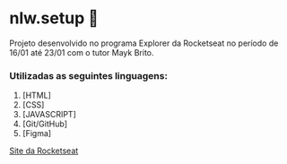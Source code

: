# nlw.setup 🚀
Projeto desenvolvido no programa Explorer da Rocketseat no período de 16/01 até 23/01 com o tutor Mayk Brito.


### Utilizadas as seguintes linguagens:
<ol>
  <li>[HTML]</li>
  <li>[CSS]</li>
  <li>[JAVASCRIPT]</li>
  <li>[Git/GitHub]</li>
  <li>[Figma]</li>
</ol>


[Site da Rocketseat](https://www.rocketseat.com.br)


